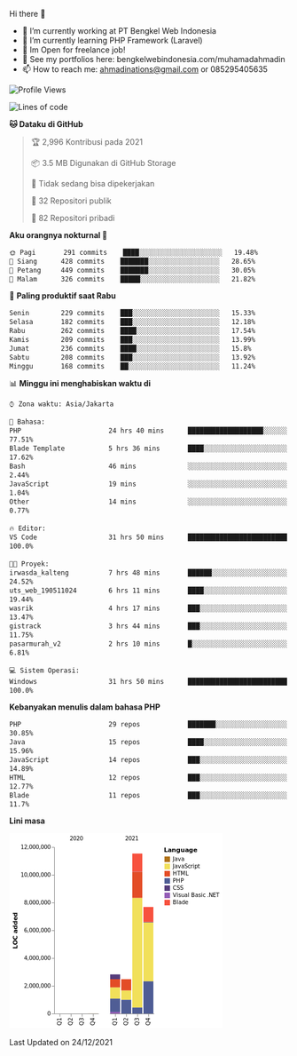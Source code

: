 Hi there 👋

- 🔭 I’m currently working at PT Bengkel Web Indonesia
- 🌱 I’m currently learning PHP Framework (Laravel)
- 📂 Im Open for freelance job!
- 🧷 See my portfolios here: bengkelwebindonesia.com/muhamadahmadin
- 📫 How to reach me: ahmadinations@gmail.com or 085295405635


<!--START_SECTION:waka-->
![Profile Views](http://img.shields.io/badge/Profil%20dilihat-5-blue)

![Lines of code](https://img.shields.io/badge/Sejak%20Hello%20World%20aku%20telah%20menulis-25%20Million%20baris%20kode-blue)

**🐱 Dataku di GitHub** 

> 🏆 2,996 Kontribusi pada 2021
 > 
> 📦 3.5 MB Digunakan di GitHub Storage 
 > 
> 🚫 Tidak sedang bisa dipekerjakan
 > 
> 📜 32 Repositori publik 
 > 
> 🔑 82 Repositori pribadi  
 > 
**Aku orangnya nokturnal 🦉** 

```text
🌞 Pagi       291 commits    ████░░░░░░░░░░░░░░░░░░░░░   19.48% 
🌆 Siang      428 commits    ███████░░░░░░░░░░░░░░░░░░   28.65% 
🌃 Petang     449 commits    ███████░░░░░░░░░░░░░░░░░░   30.05% 
🌙 Malam      326 commits    █████░░░░░░░░░░░░░░░░░░░░   21.82%

```
📅 **Paling produktif saat Rabu** 

```text
Senin        229 commits    ███░░░░░░░░░░░░░░░░░░░░░░   15.33% 
Selasa       182 commits    ███░░░░░░░░░░░░░░░░░░░░░░   12.18% 
Rabu         262 commits    ████░░░░░░░░░░░░░░░░░░░░░   17.54% 
Kamis        209 commits    ███░░░░░░░░░░░░░░░░░░░░░░   13.99% 
Jumat        236 commits    ████░░░░░░░░░░░░░░░░░░░░░   15.8% 
Sabtu        208 commits    ███░░░░░░░░░░░░░░░░░░░░░░   13.92% 
Minggu       168 commits    ██░░░░░░░░░░░░░░░░░░░░░░░   11.24%

```


📊 **Minggu ini menghabiskan waktu di** 

```text
⌚︎ Zona waktu: Asia/Jakarta

💬 Bahasa: 
PHP                      24 hrs 40 mins      ███████████████████░░░░░░   77.51% 
Blade Template           5 hrs 36 mins       ████░░░░░░░░░░░░░░░░░░░░░   17.62% 
Bash                     46 mins             ░░░░░░░░░░░░░░░░░░░░░░░░░   2.44% 
JavaScript               19 mins             ░░░░░░░░░░░░░░░░░░░░░░░░░   1.04% 
Other                    14 mins             ░░░░░░░░░░░░░░░░░░░░░░░░░   0.77%

🔥 Editor: 
VS Code                  31 hrs 50 mins      █████████████████████████   100.0%

🐱‍💻 Proyek: 
irwasda_kalteng          7 hrs 48 mins       ██████░░░░░░░░░░░░░░░░░░░   24.52% 
uts_web_190511024        6 hrs 11 mins       ████░░░░░░░░░░░░░░░░░░░░░   19.44% 
wasrik                   4 hrs 17 mins       ███░░░░░░░░░░░░░░░░░░░░░░   13.47% 
gistrack                 3 hrs 44 mins       ███░░░░░░░░░░░░░░░░░░░░░░   11.75% 
pasarmurah_v2            2 hrs 10 mins       █░░░░░░░░░░░░░░░░░░░░░░░░   6.81%

💻 Sistem Operasi: 
Windows                  31 hrs 50 mins      █████████████████████████   100.0%

```

**Kebanyakan menulis dalam bahasa PHP** 

```text
PHP                      29 repos            ███████░░░░░░░░░░░░░░░░░░   30.85% 
Java                     15 repos            ████░░░░░░░░░░░░░░░░░░░░░   15.96% 
JavaScript               14 repos            ███░░░░░░░░░░░░░░░░░░░░░░   14.89% 
HTML                     12 repos            ███░░░░░░░░░░░░░░░░░░░░░░   12.77% 
Blade                    11 repos            ███░░░░░░░░░░░░░░░░░░░░░░   11.7%

```


**Lini masa**

![Chart not found](https://raw.githubusercontent.com/MuhamadAhmadin/MuhamadAhmadin/master/charts/bar_graph.png) 


 Last Updated on 24/12/2021
<!--END_SECTION:waka-->
